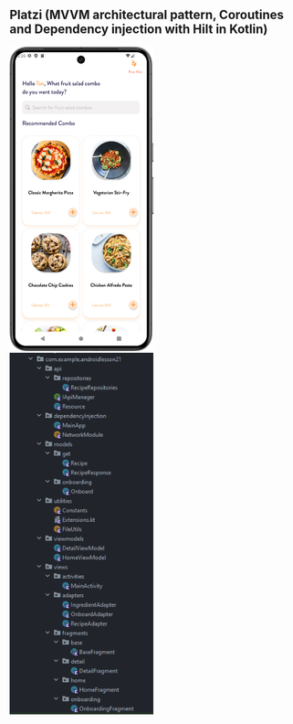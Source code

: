 
##  Platzi (MVVM architectural pattern, Coroutines and Dependency injection with Hilt in Kotlin)



 <img src="./Screen.png" alt="Screen" width="50%" height="50%"> 

  <img src="./MVVM.PNG" alt="MVVM" width="50%" height="50%"> 

